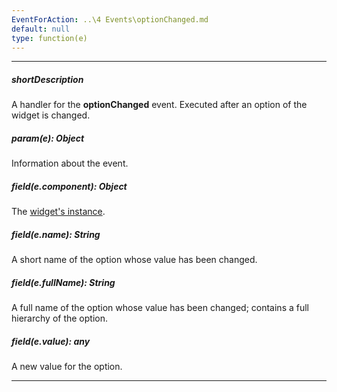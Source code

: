 ```yaml
---
EventForAction: ..\4 Events\optionChanged.md
default: null
type: function(e)
---
```

---
##### shortDescription
A handler for the **optionChanged** event. Executed after an option of the widget is changed.

##### param(e): Object
Information about the event.

##### field(e.component): Object
The [widget's instance](/api-reference/10%20UI%20Widgets/Component/3%20Methods/instance().md '{basewidgetpath}/Methods/#instance').

##### field(e.name): String
A short name of the option whose value has been changed.

##### field(e.fullName): String
A full name of the option whose value has been changed; contains a full hierarchy of the option.

##### field(e.value): any
A new value for the option.

---
